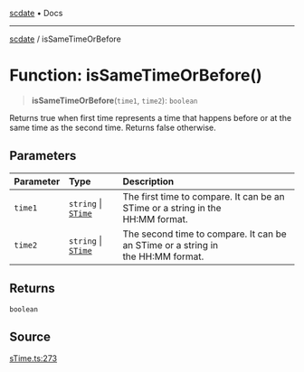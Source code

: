 [scdate](../README.md) • Docs

---

[scdate](../README.md) / isSameTimeOrBefore

# Function: isSameTimeOrBefore()

> **isSameTimeOrBefore**(`time1`, `time2`): `boolean`

Returns true when first time represents a time that happens before or at the
same time as the second time. Returns false otherwise.

## Parameters

| Parameter | Type                                       | Description                                                                          |
| :-------- | :----------------------------------------- | :----------------------------------------------------------------------------------- |
| `time1`   | `string` \| [`STime`](../classes/STime.md) | The first time to compare. It can be an STime or a string in the<br />HH:MM format.  |
| `time2`   | `string` \| [`STime`](../classes/STime.md) | The second time to compare. It can be an STime or a string in<br />the HH:MM format. |

## Returns

`boolean`

## Source

[sTime.ts:273](https://github.com/ericvera/scdate/blob/98b214c4aab6f5cdb39bc8c115252b89b40ce8a7/src/sTime.ts#L273)
